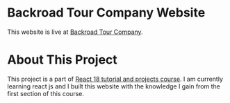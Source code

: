 # Backroad Tour Company Website

This website is live at [Backroad Tour Company](https://backroad-application.vercel.app/).

# About This Project
This project is a part of [React 18 tutorial and projects course](https://www.udemy.com/course/react-tutorial-and-projects-course/). I am currently learning react js and I built this website with the knowledge I gain from the first section of this course.
